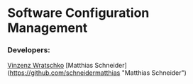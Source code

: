 # Software Configuration Management

### Developers:
[Vinzenz Wratschko](https://github.com/vinziw "Vinzenz Wratschko")
[Matthias Schneider] (https://github.com/schneidermatthias "Matthias Schneider")
